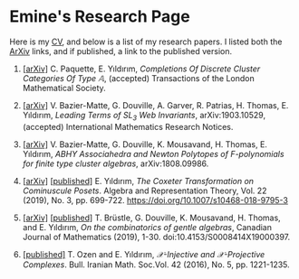 # Emine's Research Page

Here is my [CV](Documents/CV-Emine-Yildirim.pdf), and below is a list of my research papers. I listed both the [ArXiv](https://arxiv.org/search/advanced?advanced=&terms-0-operator=AND&terms-0-term=Y%C4%B1ld%C4%B1r%C4%B1m%2C+Emine&terms-0-field=author&classification-mathematics=y&classification-physics_archives=all&classification-include_cross_list=include&date-filter_by=all_dates&date-year=&date-from_date=&date-to_date=&date-date_type=submitted_date&abstracts=show&size=50&order=-announced_date_first) links, 
and if published, a link to the published version.

1. [[arXiv]](https://arxiv.org/abs/2006.07285)  C. Paquette, E. Yıldırım, *Completions Of Discrete Cluster Categories Of Type $\mathbb{A}$*, (accepted) Transactions of the London Mathematical Society.

2. [[arXiv]](https://arxiv.org/abs/1903.10529) V. Bazier-Matte, G. Douville, A. Garver, R. Patrias, H. Thomas, E. Yıldırım, *Leading Terms of $SL_3$ Web Invariants*, arXiv:1903.10529, (accepted) International Mathematics Research Notices. 

3. [[arXiv]](https://arxiv.org/abs/1808.09986)  V. Bazier-Matte, G. Douville, K. Mousavand, H. Thomas, E. Yıldırım, *ABHY Associahedra and Newton Polytopes of $F$-polynomials for finite type cluster algebras*, arXiv:1808.09986.

4. [[arXiv]](https://arxiv.org/abs/1710.10632) [[published]](https://link.springer.com/article/10.1007/s10468-018-9795-3)  E. Yıldırım, *The Coxeter Transformation on Cominuscule Posets*. Algebra and Representation Theory, Vol. 22 (2019), No. 3, pp. 699-722. https://doi.org/10.1007/s10468-018-9795-3

5. [[arXiv]](https://arxiv.org/abs/1707.07665) [[published]](https://www.cambridge.org/core/journals/canadian-journal-of-mathematics/article/on-the-combinatorics-of-gentle-algebras/DAC0E0FF011FBAC0FD9E45F473AE2E99)  T. Brüstle, G. Douville, K. Mousavand, H. Thomas, and E. Yıldırım,  *On the combinatorics of gentle algebras*, Canadian Journal of Mathematics (2019), 1-30. doi:10.4153/S0008414X19000397.

6. [[published]](http://bims.iranjournals.ir/article_876.html) T. Ozen and E. Yıldırım, *$\mathcal{X}$-Injective and $\mathcal{X}$-Projective Complexes*. Bull. Iranian Math. Soc.Vol. 42 (2016), No. 5, pp. 1221-1235.
